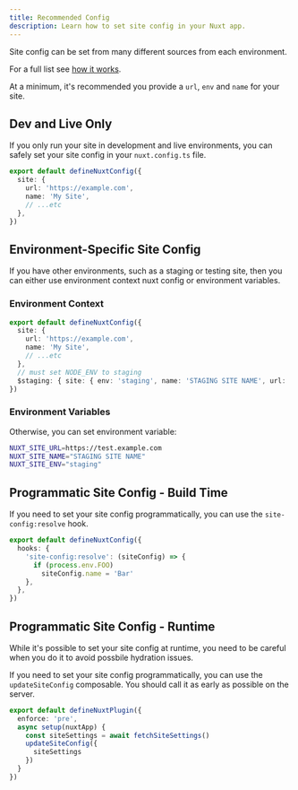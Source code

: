 ```yaml
---
title: Recommended Config
description: Learn how to set site config in your Nuxt app.
---
```


Site config can be set from many different sources from each environment.

For a full list see [how it works](/site-config/getting-started/how-it-works).

At a minimum, it's recommended you provide a `url`, `env` and `name` for your site.

## Dev and Live Only

If you only run your site in development and live environments, you can safely set your site config in your `nuxt.config.ts` file.

```ts [nuxt.config]
export default defineNuxtConfig({
  site: {
    url: 'https://example.com',
    name: 'My Site',
    // ...etc
  },
})
```

## Environment-Specific Site Config

If you have other environments, such as a staging or testing site,
then you can either use environment context nuxt config or environment variables.

### Environment Context

```ts
export default defineNuxtConfig({
  site: {
    url: 'https://example.com',
    name: 'My Site',
    // ...etc
  },
  // must set NODE_ENV to staging
  $staging: { site: { env: 'staging', name: 'STAGING SITE NAME', url: 'https://test.example.com' } },
})
```

### Environment Variables

Otherwise, you can set environment variable:

```bash
NUXT_SITE_URL=https://test.example.com
NUXT_SITE_NAME="STAGING SITE NAME"
NUXT_SITE_ENV="staging"
```

## Programmatic Site Config - Build Time

If you need to set your site config programmatically, you can use the `site-config:resolve` hook.

```ts
export default defineNuxtConfig({
  hooks: {
    'site-config:resolve': (siteConfig) => {
      if (process.env.FOO)
        siteConfig.name = 'Bar'
    },
  },
})
```

## Programmatic Site Config - Runtime

While it's possible to set your site config at runtime, you need to be careful when you do it to avoid possbile hydration issues.

If you need to set your site config programmatically, you can use the `updateSiteConfig` composable.
You should call it as early as possible on the server.

```ts [plugins/update-site-config.server.ts]
export default defineNuxtPlugin({
  enforce: 'pre',
  async setup(nuxtApp) {
    const siteSettings = await fetchSiteSettings()
    updateSiteConfig({
      siteSettings
    })
  }
})
```
